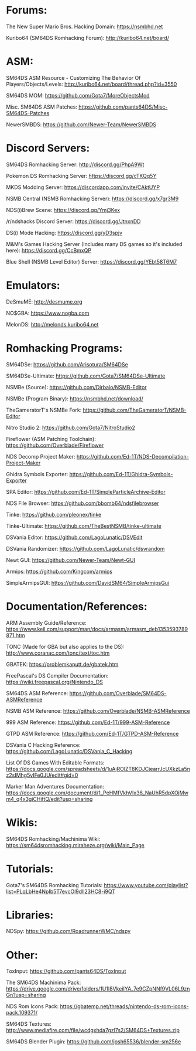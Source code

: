 # Forums:
The New Super Mario Bros. Hacking Domain: https://nsmbhd.net

Kuribo64 (SM64DS Romhacking Forum): http://kuribo64.net/board/
# ASM:
SM64DS ASM Resource - Customizing The Behavior Of Players/Objects/Levels: http://kuribo64.net/board/thread.php?id=3550

SM64DS MOM: https://github.com/Gota7/MoreObjectsMod

Misc. SM64DS ASM Patches: https://github.com/pants64DS/Misc-SM64DS-Patches

NewerSMBDS: https://github.com/Newer-Team/NewerSMBDS
# Discord Servers:
SM64DS Romhacking Server: http://discord.gg/PhpA9Wt

Pokemon DS Romhacking Server: https://discord.gg/cTKQq5Y

MKDS Modding Server: https://discordapp.com/invite/CAktUYP

NSMB Central (NSMB Romhacking Server): https://discord.gg/x7gr3M9

NDS(i)Brew Scene: https://discord.gg/Ymj3Kex

/r/ndshacks Discord Server: https://discord.gg/JtnxnDD

DS(i) Mode Hacking: https://discord.gg/yD3spjv

M&M's Games Hacking Server (Includes many DS games so it's included here): https://discord.gg/CcBmxQP

Blue Shell (NSMB Level Editor) Server: https://discord.gg/YEbt58T6M7
# Emulators:
DeSmuME: http://desmume.org

NO$GBA: https://www.nogba.com

MelonDS: http://melonds.kuribo64.net
# Romhacking Programs:
SM64DSe: https://github.com/Arisotura/SM64DSe

SM64DSe-Ultimate: https://github.com/Gota7/SM64DSe-Ultimate

NSMBe (Source): https://github.com/Dirbaio/NSMB-Editor

NSMBe (Program Binary): https://nsmbhd.net/download/

TheGameratorT's NSMBe Fork: https://github.com/TheGameratorT/NSMB-Editor

Nitro Studio 2: https://github.com/Gota7/NitroStudio2

Fireflower (ASM Patching Toolchain): https://github.com/Overblade/Fireflower

NDS Decomp Project Maker: https://github.com/Ed-1T/NDS-Decompilation-Project-Maker

Ghidra Symbols Exporter: https://github.com/Ed-1T/Ghidra-Symbols-Exporter

SPA Editor: https://github.com/Ed-1T/SimpleParticleArchive-Editor

NDS File Browser: https://github.com/bbomb64/ndsfilebrowser

Tinke: https://github.com/pleonex/tinke

Tinke-Ultimate: https://github.com/TheBestNSMB/tinke-ultimate

DSVania Editor: https://github.com/LagoLunatic/DSVEdit

DSVania Randomizer: https://github.com/LagoLunatic/dsvrandom

Newt GUI: https://github.com/Newer-Team/Newt-GUI

Armips: https://github.com/Kingcom/armips

SimpleArmipsGUI: https://github.com/DavidSM64/SimpleArmipsGui
# Documentation/References:
ARM Assembly Guide/Reference: https://www.keil.com/support/man/docs/armasm/armasm_deb1353593789871.htm

TONC (Made for GBA but also applies to the DS): http://www.coranac.com/tonc/text/toc.htm

GBATEK: https://problemkaputt.de/gbatek.htm

FreePascal's DS Compiler Documentation: https://wiki.freepascal.org/Nintendo_DS

SM64DS ASM Reference: https://github.com/Overblade/SM64DS-ASMReference

NSMB ASM Reference: https://github.com/Overblade/NSMB-ASMReference

999 ASM Reference: https://github.com/Ed-1T/999-ASM-Reference

GTPD ASM Reference: https://github.com/Ed-1T/GTPD-ASM-Reference

DSVania C Hacking Reference: https://github.com/LagoLunatic/DSVania_C_Hacking

List Of DS Games With Editable Formats: https://docs.google.com/spreadsheets/d/1uAjROlZT8KDJCjearrJcUXkzLa5nz2sIMhg5vIFe0JU/edit#gid=0

Marker Man Adventures Documentation: https://docs.google.com/document/d/1_PeHMfVkhVIx36_NaUhR5dpXOjMwm4_q4x3giCHiftQ/edit?usp=sharing
# Wikis:
SM64DS Romhacking/Machinima Wiki: https://sm64dsromhacking.miraheze.org/wiki/Main_Page
# Tutorials:
Gota7's SM64DS Romhacking Tutorials: https://www.youtube.com/playlist?list=PLqLbHe4NpIb5T7evcOl9dll23HC8-i9QT
# Libraries:
NDSpy: https://github.com/RoadrunnerWMC/ndspy
# Other:
ToxInput: https://github.com/pants64DS/ToxInput

The SM64DS Machinima Pack: https://drive.google.com/drive/folders/1U1I8VkeiIYA_7e9CZpNNf9VL06L9znGn?usp=sharing

NDS Rom Icons Pack: https://gbatemp.net/threads/nintendo-ds-rom-icons-pack.109371/

SM64DS Textures: http://www.mediafire.com/file/wcdgxhda7gzl7s2/SM64DS+Textures.zip

SM64DS Blender Plugin: https://github.com/josh65536/blender-sm256e
